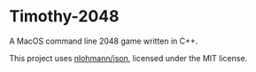 # Timothy-2048

A MacOS command line 2048 game written in C++.

This project uses [nlohmann/json](https://github.com/nlohmann/json), licensed under the MIT license.